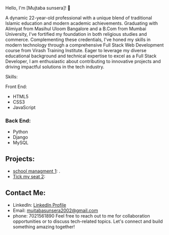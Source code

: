 
 Hello, I'm [Mujtaba sunsera]! 👋

A dynamic 22-year-old professional with a unique blend of traditional Islamic education and modern academic achievements. Graduating with Alimiyat from Masihul Uloom Bangalore and a B.Com from Mumbai University, I've fortified my foundation in both religious studies and commerce. Complementing these credentials, I've honed my skills in modern technology through a comprehensive Full Stack Web Development course from Virash Training Institute. Eager to leverage my diverse educational background and technical expertise to excel as a Full Stack Developer, I am enthusiastic about contributing to innovative projects and driving impactful solutions in the tech industry.

Skills:

 Front End:
- HTML5
- CSS3
- JavaScript

### Back End:
- Python
- Django
- MySQL

## Projects:

- [school managment 1](https://github.com/MujtabaCoder/School-Management-.git): .
- [Tick my seat  2]([link-to-project-repository-or-demo](https://github.com/MujtabaCoder/Tick-my-seat-.git)): 

## Contact Me:

- LinkedIn: [ LinkedIn Profile](linkedin.com/in/mujtaba-sunsera-7287291b8)
- Email: mujtabasunsera2002@gmail.com
- phone: 7021561890
Feel free to reach out to me for collaboration opportunities or to discuss tech-related topics. Let's connect and build something amazing together!
